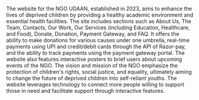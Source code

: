 The website for the NGO UDAAN, established in 2023, aims to enhance the lives of deprived children by providing a healthy academic environment and essential health facilities. The site includes sections such as About Us, The Team, Contacts, Our Work, Our Services (including Education, Healthcare, and Food), Donate, Donation, Payment Gateway, and FAQ. It offers the ability to make donations for various causes under one umbrella, real-time payments using UPI and credit/debit cards through the API of Razor-pay, and the ability to track payments using the payment gateway portal. The website also features interactive posters to brief users about upcoming events of the NGO. The vision and mission of the NGO emphasize the protection of children's rights, social justice, and equality, ultimately aiming to change the future of deprived children into self-reliant youths. The website leverages technology to connect more people willing to support those in need and facilitate support through interactive features.
